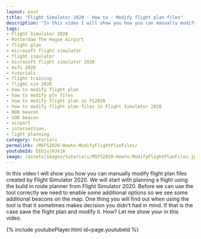 ```yaml
---
layout: post
title: "Flight Simulator 2020 - How to - Modify flight plan files"
description: "In this video I will show you how you can manually modify flight plan files created by Flight Simulator 2020."
tags:
- Flight Simulator 2020
- Rotterdam The Hague Airport
- flight plan
- microsoft flight simulator
- flight simulator
- microsoft flight simulator 2020
- msfs 2020
- tutorials
- flight training
- flight sim 2020
- how to modify flight plan
- how to modify pln files
- how to modify flight plan in FS2020
- how to modify flight plan files in Flight Simulator 2020
- NDB beacon
- VOR beacon
- airport
- intersection,
- light planning
category: tutorials
permalink: /MSFS2020-Howto-ModifyFlightPlanFiles/
youtubeId: EEUjujHJe1A
image: /assets/images/tutorials/MSFS2020-Howto-ModifyFlightPlanFiles.jpg
---
```


In this video I will show you how you can manually modify flight plan files created by Flight Simulator 2020.
We will start with planning a flight using the build in route planner from Flight Simulator 2020. 
Before we can use the tool correctly we need to enable some additional options so we see some additional beacons on the map.
One thing you will find out when using the tool is that it sometimes makes decision you didn't had in mind. If that is the case save the flight plan and modify it. How? Let me show your in this video.

{% include youtubePlayer.html id=page.youtubeId %}